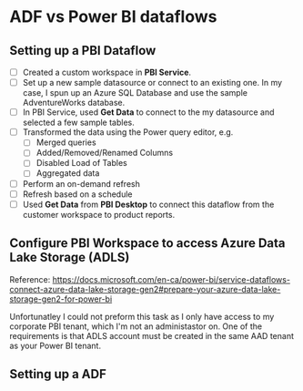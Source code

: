 # ADF vs Power BI dataflows

## Setting up a PBI Dataflow

- [ ] Created a custom workspace in **PBI Service**.
- [ ] Set up a new sample datasource or connect to an existing one.  In my case, I spun up an Azure SQL Database and use the sample AdventureWorks database. 
- [ ] In PBI Service, used **Get Data** to connect to the my datasource and selected a few sample tables.
- [ ] Transformed the data using the Power query editor, e.g. 
    - [ ] Merged queries
    - [ ] Added/Removed/Renamed Columns
    - [ ] Disabled Load of Tables
    - [ ] Aggregated data
- [ ] Perform an on-demand refresh
- [ ] Refresh based on a schedule
- [ ] Used **Get Data** from **PBI Desktop** to connect this dataflow from the customer workspace to product reports.

## Configure PBI Workspace to access Azure Data Lake Storage (ADLS)
Reference: https://docs.microsoft.com/en-ca/power-bi/service-dataflows-connect-azure-data-lake-storage-gen2#prepare-your-azure-data-lake-storage-gen2-for-power-bi

Unfortunatley I could not preform this task as I only have access to my corporate PBI tenant, which I'm not an administastor on.  One of the requirements is that ADLS account must be created in the same AAD tenant as your Power BI tenant.

## Setting up a ADF 
